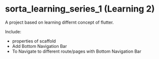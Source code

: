 # sorta_learning_series_1 (Learning 2)

A project based on learning differnt concept of flutter.

Include:
 - properties of scaffold
 - Add Bottom Navigation Bar
 - To Navigate to different route/pages with Bottom Navigation Bar
